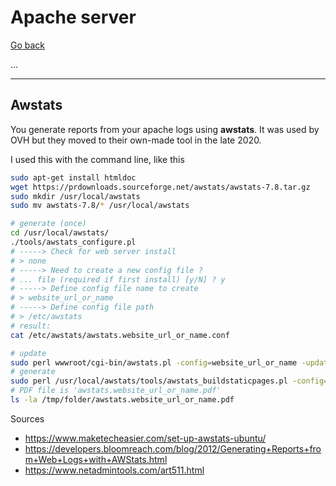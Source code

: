 # Apache server

[Go back](..)

...

<hr class="sr">

## Awstats

You generate reports from your apache logs using
**awstats**. It was used by OVH but they moved
to their own-made tool in the late 2020.

I used this with the command line, like this

```bash
sudo apt-get install htmldoc
wget https://prdownloads.sourceforge.net/awstats/awstats-7.8.tar.gz
sudo mkdir /usr/local/awstats
sudo mv awstats-7.8/* /usr/local/awstats

# generate (once)
cd /usr/local/awstats/
./tools/awstats_configure.pl
# -----> Check for web server install
# > none
# -----> Need to create a new config file ?
# ... file (required if first install) [y/N] ? y
# -----> Define config file name to create
# > website_url_or_name
# -----> Define config file path
# > /etc/awstats
# result:
cat /etc/awstats/awstats.website_url_or_name.conf

# update
sudo perl wwwroot/cgi-bin/awstats.pl -config=website_url_or_name -update
# generate
sudo perl /usr/local/awstats/tools/awstats_buildstaticpages.pl -config=website_url_or_name -month=all -year=2020 -dir=/tmp/folder/ -buildpdf=/usr/bin/htmldoc
# PDF file is 'awstats.website_url_or_name.pdf'
ls -la /tmp/folder/awstats.website_url_or_name.pdf
```

Sources

* <https://www.maketecheasier.com/set-up-awstats-ubuntu/>
* <https://developers.bloomreach.com/blog/2012/Generating+Reports+from+Web+Logs+with+AWStats.html>
* <https://www.netadmintools.com/art511.html>